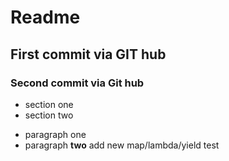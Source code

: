 # Readme

## First commit via GIT hub

### Second commit via Git hub

- section one 
- section two 
* paragraph one
* paragraph **two**
add new map/lambda/yield test


